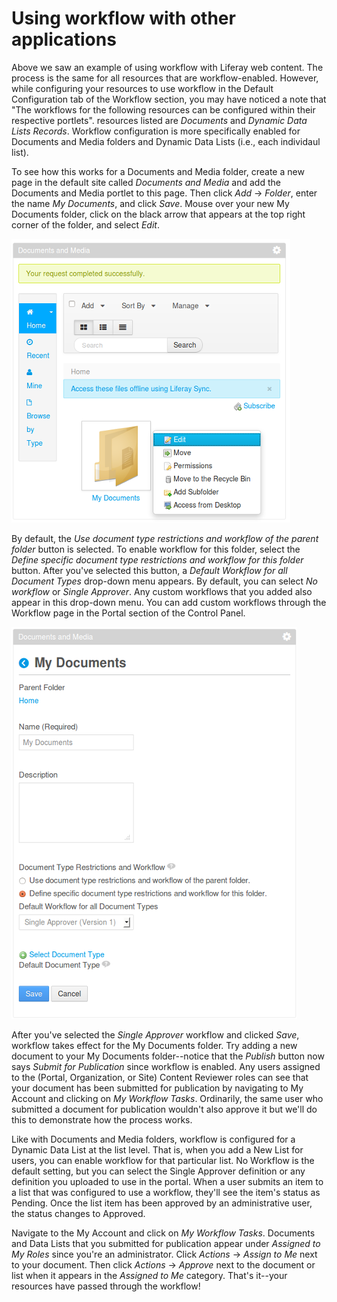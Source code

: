 # Using workflow with other applications [](id=using-workflow-with-other-applications)

Above we saw an example of using workflow with Liferay web content. The process
is the same for all resources that are workflow-enabled. However, while
configuring your resources to use workflow in the Default Configuration tab of
the Workflow section, you may have noticed a note that "The workflows for the
following resources can be configured within their respective portlets".
resources listed are *Documents* and *Dynamic Data Lists Records*. Workflow
configuration is more specifically enabled for Documents and Media folders and
Dynamic Data Lists (i.e., each individaul list). 

To see how this works for a Documents and Media folder, create a new page in
the default site called *Documents and Media* and add the Documents and Media
portlet to this page. Then click *Add* &rarr; *Folder*, enter the name *My
Documents*, and click *Save*. Mouse over your new My Documents folder, click on
the black arrow that appears at the top right corner of the folder, and select
*Edit*.

![Figure 11.9: Workflow for Documents and Media must be enabled at the folder level. Edit a folder to select a workflow.](../../images/11-workflow-edit-folder.png)

By default, the *Use document type restrictions and workflow of the parent
folder* button is selected. To enable workflow for this folder, select the
*Define specific document type restrictions and workflow for this folder*
button. After you've selected this button, a *Default Workflow for all Document
Types* drop-down menu appears. By default, you can select *No workflow* or
*Single Approver*. Any custom workflows that you added also appear in this
drop-down menu. You can add custom workflows through the Workflow page in the
Portal section of the Control Panel.

![Figure 11.10: You can use the document type restrictions and workflow of the parent folder or you can define specific document type restrictions and workflow for this folder.](../../images/11-folder-workflow.png)

After you've selected the *Single Approver* workflow and clicked *Save*,
workflow takes effect for the My Documents folder. Try adding a new document to
your My Documents folder--notice that the *Publish* button now says *Submit for
Publication* since workflow is enabled. Any users assigned to the (Portal,
Organization, or Site) Content Reviewer roles can see that your document has
been submitted for publication by navigating to My Account and clicking on *My
Workflow Tasks*. Ordinarily, the same user who submitted a document for
publication wouldn't also approve it but we'll do this to demonstrate how the
process works.

Like with Documents and Media folders, workflow is configured for a Dynamic
Data List at the list level. That is, when you add a New List for users, you
can enable workflow for that particular list. No Workflow is the default
setting, but you can select the Single Approver definition or any definition
you uploaded to use in the portal. When a user submits an item to a list that
was configured to use a workflow, they'll see the item's status as Pending.
Once the list item has been approved by an administrative user, the status
changes to Approved. 

<!--When I try to add a Document to a workflow-enabled folder, I cannot.
There is no option under Add to add a folder. It works for folders not
workflow-enabled. An already created document cannot be moved to a workflow
enabled folder either. So I couldn't test this step properly.-->

Navigate to the My Account and click on *My Workflow Tasks*. Documents and Data
Lists that you submitted for publication appear under *Assigned to My Roles*
since you're an administrator. Click *Actions* &rarr; *Assign to Me* next to
your document. Then click *Actions* &rarr; *Approve* next to the document or
list when it appears in the *Assigned to Me* category. That's it--your
resources have passed through the workflow!
